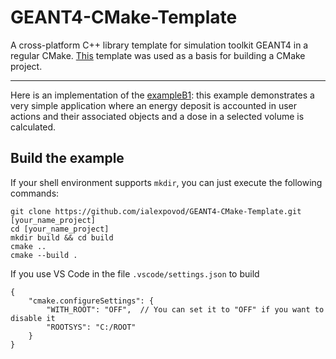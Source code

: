 # GEANT4-CMake-Template

A cross-platform C++ library template for simulation toolkit  GEANT4  in a regular CMake. [This](https://github.com/robotology/how-to-export-cpp-library) template was used as a basis for building a CMake project.

---

Here is an implementation of the [exampleB1](https://github.com/Geant4/geant4/tree/master/examples/basic/B1): this example demonstrates a very simple application where an energy deposit is accounted in user actions and their associated objects and a dose in a selected volume is calculated.


## Build the example
If your shell environment supports `mkdir`, you can just execute the following commands:

```shell
git clone https://github.com/ialexpovod/GEANT4-CMake-Template.git [your_name_project]
cd [your_name_project]
mkdir build && cd build
cmake ..
cmake --build .
```
If you use VS Code in the file `.vscode/settings.json` to build
```
{
    "cmake.configureSettings": {
        "WITH_ROOT": "OFF",  // You can set it to "OFF" if you want to disable it
        "ROOTSYS": "C:/ROOT"
    }
}  
```